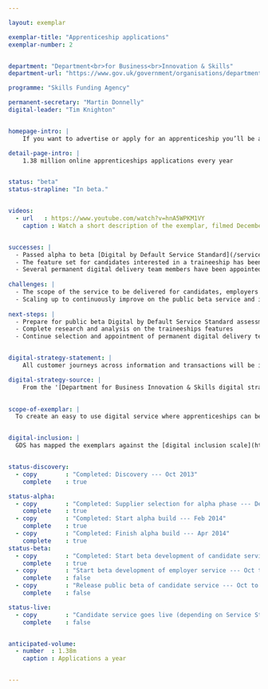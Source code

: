 ```yaml
---

layout: exemplar

exemplar-title: "Apprenticeship applications"
exemplar-number: 2


department: "Department<br>for Business<br>Innovation & Skills"
department-url: "https://www.gov.uk/government/organisations/department-for-business-innovation-skills"

programme: "Skills Funding Agency"

permanent-secretary: "Martin Donnelly"
digital-leader: "Tim Knighton"


homepage-intro: |
    If you want to advertise or apply for an apprenticeship you’ll be able to do it quickly and easily online

detail-page-intro: |
    1.38 million online apprenticeships applications every year


status: "beta"
status-strapline: "In beta."


videos:
  - url   : https://www.youtube.com/watch?v=hnA5WPKM1VY
    caption : Watch a short description of the exemplar, filmed December 2013


successes: |
  - Passed alpha to beta [Digital by Default Service Standard](/service-manual/digital-by-default) assessment
  - The feature set for candidates interested in a traineeship has been defined
  - Several permanent digital delivery team members have been appointed and are being introduced into the exemplar team 
  
challenges: |
  - The scope of the service to be delivered for candidates, employers and training providers is ambitious and not all service functionality will be delivered in the initial service
  - Scaling up to continuously improve on the public beta service and introduce new features
  
next-steps: |
  - Prepare for public beta Digital by Default Service Standard assessment 
  - Complete research and analysis on the traineeships features
  - Continue selection and appointment of permanent digital delivery team members


digital-strategy-statement: |
    All customer journeys across information and transactions will be integrated so individuals can find information tailored to their needs and search, view and apply for opportunities online in an engaging and inspiring way. Employers will be able to quickly and easily self-serve to engage with apprenticeships and advertise vacancies and identify suitable candidates.

digital-strategy-source: |
    From the '[Department for Business Innovation & Skills digital strategy](http://discuss.bis.gov.uk/digitalstrategy/page/7/)' --- December 2012
    

scope-of-exemplar: |
  To create an easy to use digital service where apprenticeships can be advertised and applied for, with the transaction supported by clear information to inform and advise users, so that they can self-serve, leading to minimal additional support being required.


digital-inclusion: |
  GDS has mapped the exemplars against the [digital inclusion scale](https://www.gov.uk/government/publications/government-digital-inclusion-strategy/government-digital-inclusion-strategy#measuring-digital-exclusion) to help show where these services may be difficult for some people to use. [See the rating for Apprenticeship applications](https://www.gov.uk/government/publications/government-digital-inclusion-strategy/exemplar-services-and-identity-assurance-how-complex-they-are#apprenticeship-applications).


status-discovery:
  - copy        : "Completed: Discovery --- Oct 2013"
    complete    : true

status-alpha:
  - copy        : "Completed: Supplier selection for alpha phase --- Dec 2013"
    complete    : true
  - copy        : "Completed: Start alpha build --- Feb 2014"
    complete    : true
  - copy        : "Completed: Finish alpha build --- Apr 2014"
    complete    : true
status-beta:
  - copy        : "Completed: Start beta development of candidate service --- May 2014"
    complete    : true
  - copy        : "Start beta development of employer service --- Oct to Dec 2014"
    complete    : false
  - copy        : "Release public beta of candidate service --- Oct to Dec 2014"
    complete    : false

status-live:
  - copy        : "Candidate service goes live (depending on Service Standard assessment) --- Jan to Mar 2015"
    complete    : false


anticipated-volume:
  - number  : 1.38m
    caption : Applications a year


---
```


